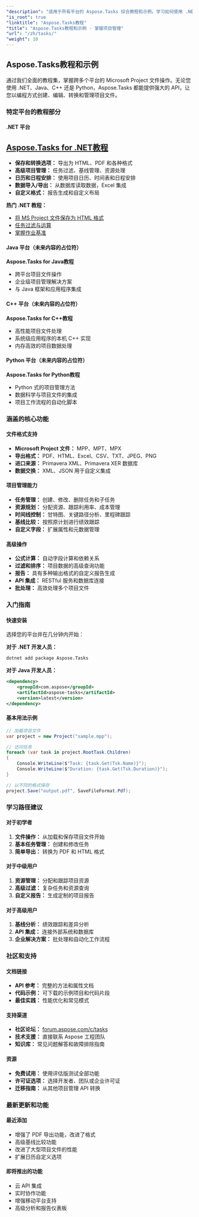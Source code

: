 ```yaml
---
"description": "适用于所有平台的 Aspose.Tasks 综合教程和示例。学习如何使用 .NET、Java、C++ 和 Python 以编程方式创建、操作和转换 Microsoft Project 文件。"
"is_root": true
"linktitle": "Aspose.Tasks教程"
"title": "Aspose.Tasks教程和示例 - 掌握项目管理"
"url": "/zh/tasks/"
"weight": 10
---
```


## Aspose.Tasks教程和示例

通过我们全面的教程集，掌握跨多个平台的 Microsoft Project 文件操作。无论您使用 .NET、Java、C++ 还是 Python，Aspose.Tasks 都能提供强大的 API，让您以编程方式创建、编辑、转换和管理项目文件。

### 特定平台的教程部分

#### .NET 平台
## [Aspose.Tasks for .NET教程](/tasks/net/)
- **保存和转换选项：** 导出为 HTML、PDF 和各种格式
- **高级项目管理：** 任务过滤、基线管理、资源处理
- **日历和日程安排：** 使用项目日历、时间表和日程安排
- **数据导入/导出：** 从数据库读取数据，Excel 集成
- **自定义格式：** 报告生成和自定义布局

**热门 .NET 教程：**
- [将 MS Project 文件保存为 HTML 格式](/tasks/net/guide-to-saving-options/save-ms-project-files-to-html-format/)
- [任务过滤与运算](/tasks/net/master-advanced-features/task-filtering-and-operation/)
- [掌握作业基准](/tasks/net/master-advanced-features/mastering-assignment-baseline/)

#### Java 平台（未来内容的占位符）
**Aspose.Tasks for Java教程**
- 跨平台项目文件操作
- 企业级项目管理解决方案
- 与 Java 框架和应用程序集成

#### C++ 平台（未来内容的占位符）  
**Aspose.Tasks for C++教程**
- 高性能项目文件处理
- 系统级应用程序的本机 C++ 实现
- 内存高效的项目数据处理

#### Python 平台（未来内容的占位符）
**Aspose.Tasks for Python教程**
- Python 式的项目管理方法
- 数据科学与项目文件的集成
- 项目工作流程的自动化脚本

### 涵盖的核心功能

#### 文件格式支持
- **Microsoft Project 文件：** MPP、MPT、MPX
- **导出格式：** PDF、HTML、Excel、CSV、TXT、JPEG、PNG
- **进口来源：** Primavera XML、Primavera XER 数据库
- **数据交换：** XML、JSON 用于自定义集成

#### 项目管理能力
- **任务管理：** 创建、修改、删除任务和子任务
- **资源规划：** 分配资源、跟踪利用率、成本管理
- **时间线控制：** 甘特图、关键路径分析、里程碑跟踪
- **基线比较：** 按照原计划进行绩效跟踪
- **自定义字段：** 扩展属性和元数据管理

#### 高级操作
- **公式计算：** 自动字段计算和依赖关系
- **过滤和排序：** 项目数据的高级查询功能
- **报告：** 具有多种输出格式的自定义报告生成
- **API 集成：** RESTful 服务和数据库连接
- **批处理：** 高效处理多个项目文件

### 入门指南

#### 快速安装
选择您的平台并在几分钟内开始：

**对于 .NET 开发人员：**
```bash
dotnet add package Aspose.Tasks
```

**对于 Java 开发人员：**
```xml
<dependency>
    <groupId>com.aspose</groupId>
    <artifactId>aspose-tasks</artifactId>
    <version>latest</version>
</dependency>
```

#### 基本用法示例
```csharp
// 加载项目文件
var project = new Project("sample.mpp");

// 访问任务
foreach (var task in project.RootTask.Children)
{
    Console.WriteLine($"Task: {task.Get(Tsk.Name)}");
    Console.WriteLine($"Duration: {task.Get(Tsk.Duration)}");
}

// 以不同的格式保存
project.Save("output.pdf", SaveFileFormat.Pdf);
```

### 学习路径建议

#### 对于初学者
1. **文件操作：** 从加载和保存项目文件开始
2. **基本任务管理：** 创建和修改任务
3. **简单导出：** 转换为 PDF 和 HTML 格式

#### 对于中级用户
1. **资源管理：** 分配和跟踪项目资源
2. **高级过滤：** 复杂任务和资源查询
3. **自定义报告：** 生成定制的项目报告

#### 对于高级用户
1. **基线分析：** 绩效跟踪和差异分析
2. **API 集成：** 连接外部系统和数据库
3. **企业解决方案：** 批处理和自动化工作流程

### 社区和支持

#### 文档链接
- **API 参考：** 完整的方法和属性文档
- **代码示例：** 可下载的示例项目和代码片段
- **最佳实践：** 性能优化和常见模式

#### 支持渠道
- **社区论坛：** [forum.aspose.com/c/tasks](https://forum.aspose.com/c/tasks)
- **技术支援：** 直接联系 Aspose 工程团队
- **知识库：** 常见问题解答和故障排除指南

#### 资源
- **免费试用：** 使用评估版测试全部功能
- **许可证选项：** 选择开发者、团队或企业许可证  
- **迁移指南：** 从其他项目管理 API 转换

### 最新更新和功能

#### 最近添加
- 增强了 PDF 导出功能，改进了格式
- 高级基线比较功能
- 改进了大型项目文件的性能
- 扩展日历自定义选项

#### 即将推出的功能
- 云 API 集成
- 实时协作功能  
- 增强移动平台支持
- 高级分析和报告仪表板